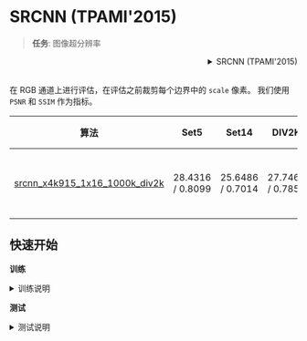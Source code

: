 # SRCNN (TPAMI'2015)

> **任务**: 图像超分辨率

<!-- [ALGORITHM] -->

<details>
<summary align="right">SRCNN (TPAMI'2015)</summary>

```bibtex
@article{dong2015image,
  title={Image super-resolution using deep convolutional networks},
  author={Dong, Chao and Loy, Chen Change and He, Kaiming and Tang, Xiaoou},
  journal={IEEE transactions on pattern analysis and machine intelligence},
  volume={38},
  number={2},
  pages={295--307},
  year={2015},
  publisher={IEEE}
}
```

</details>

<br/>

在 RGB 通道上进行评估，在评估之前裁剪每个边界中的 `scale` 像素。
我们使用 `PSNR` 和 `SSIM` 作为指标。

|                                 算法                                 |       Set5       |       Set14       |      DIV2K       | GPU 信息 |                                    下载                                     |
| :------------------------------------------------------------------: | :--------------: | :---------------: | :--------------: | :------: | :-------------------------------------------------------------------------: |
| [srcnn_x4k915_1x16_1000k_div2k](./srcnn_x4k915_1xb16-1000k_div2k.py) | 28.4316 / 0.8099 | 25.6486 /  0.7014 | 27.7460 / 0.7854 |    1     | [模型](https://download.openmmlab.com/mmediting/restorers/srcnn/srcnn_x4k915_1x16_1000k_div2k_20200608-4186f232.pth) \| [日志](https://download.openmmlab.com/mmediting/restorers/srcnn/srcnn_x4k915_1x16_1000k_div2k_20200608_120159.log.json) |

## 快速开始

**训练**

<details>
<summary>训练说明</summary>

您可以使用以下命令来训练模型。

```shell
# CPU上训练
CUDA_VISIBLE_DEVICES=-1 python tools/train.py configs/srcnn/srcnn_x4k915_1xb16-1000k_div2k.py

# 单个GPU上训练
python tools/train.py configs/srcnn/srcnn_x4k915_1xb16-1000k_div2k.py

# 多个GPU上训练
./tools/dist_train.sh configs/srcnn/srcnn_x4k915_1xb16-1000k_div2k.py 8
```

更多细节可以参考 [train_test.md](/docs/zh_cn/user_guides/train_test.md) 中的 **Train a model** 部分。

</details>

**测试**

<details>
<summary>测试说明</summary>

您可以使用以下命令来测试模型。

```shell
# CPU上测试
CUDA_VISIBLE_DEVICES=-1 python tools/test.py configs/srcnn/srcnn_x4k915_1xb16-1000k_div2k.py https://download.openmmlab.com/mmediting/restorers/srcnn/srcnn_x4k915_1x16_1000k_div2k_20200608-4186f232.pth

# 单个GPU上测试
python tools/test.py configs/srcnn/srcnn_x4k915_1xb16-1000k_div2k.py https://download.openmmlab.com/mmediting/restorers/srcnn/srcnn_x4k915_1x16_1000k_div2k_20200608-4186f232.pth

# 多个GPU上测试
./tools/dist_test.sh configs/srcnn/srcnn_x4k915_1xb16-1000k_div2k.py https://download.openmmlab.com/mmediting/restorers/srcnn/srcnn_x4k915_1x16_1000k_div2k_20200608-4186f232.pth 8
```

更多细节可以参考 [train_test.md](/docs/zh_cn/user_guides/train_test.md) 中的 **Test a pre-trained model** 部分。

</details>
